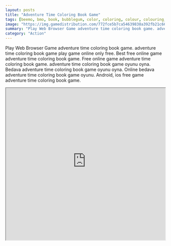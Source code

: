 ```yaml
---
layout: posts
title: "Adventure Time Coloring Book Game"
tags: [beemo, bmo, book, bubblegum, color, coloring, colour, colouring, educational, finn, flame, ice, jake, kids, king, lumpy, marceline, princess, space, time, free, online, games, oyna, game, free, games, play, play, games]
image: "https://img.gamedistribution.com/772fce5b7ca54639838a392fb21c66a2.jpg"
summary: "Play Web Browser Game adventure time coloring book game. adventure time coloring book game play game online only free. Best free online game adventure time coloring book game. Free online game adventure time coloring book game. adventure time coloring book game oyunu oyna. Bedava adventure time coloring book game oyunu oyna. Online bedava adventure time coloring book game oyunu. Android, ios free game adventure time coloring book game."
category: "Action"
---
```


Play Web Browser Game adventure time coloring book game. adventure time coloring book game play game online only free. Best free online game adventure time coloring book game. Free online game adventure time coloring book game. adventure time coloring book game oyunu oyna. Bedava adventure time coloring book game oyunu oyna. Online bedava adventure time coloring book game oyunu. Android, ios free game adventure time coloring book game.

<iframe width="100%" height="480px;" src="https://html5.gamedistribution.com/772fce5b7ca54639838a392fb21c66a2/"></iframe>